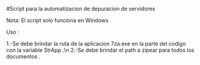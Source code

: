 #Script para la automatizacion de depuracion de servidores 

Nota: El script solo funciona en Windows 

Uso :

1.-Se debe brindar la ruta de la aplicacion 7za.exe en la parte del codigo con la variable StrApp .\n
2.-Se debe brindar el path a zipear para todos los documentos . 

